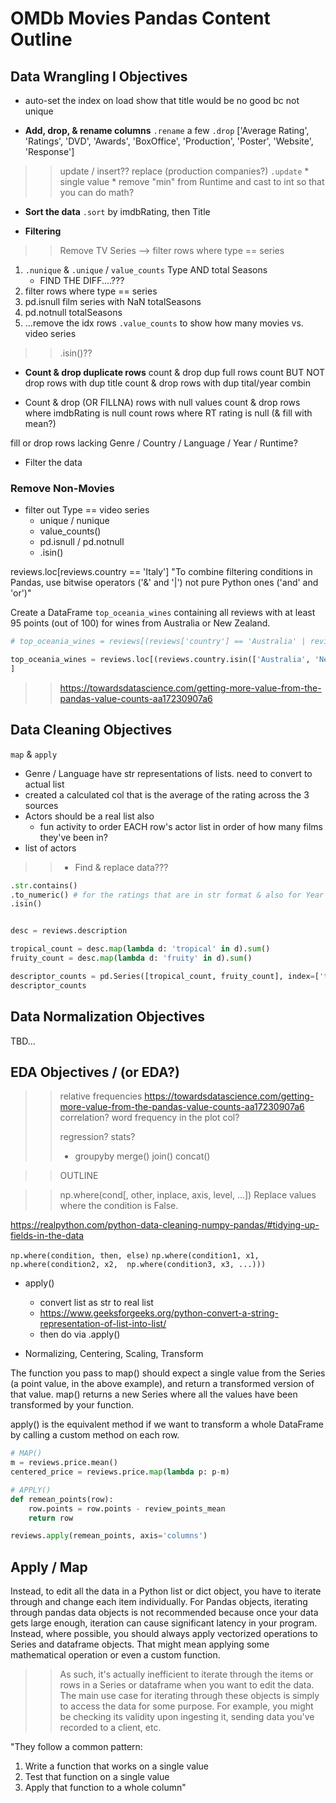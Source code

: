 # OMDb Movies Pandas Content Outline


## Data Wrangling I Objectives

* auto-set the index on load
show that title would be no good bc not unique

* **Add, drop, & rename columns**
`.rename` a few
`.drop` ['Average Rating', 'Ratings', 'DVD', 'Awards', 'BoxOffice', 'Production', 'Poster', 'Website', 'Response']

>>update / insert??
>>replace (production companies?)
>>`.update`
    * single value
    * remove "min" from Runtime and cast to int so that you can do math?

* **Sort the data**
`.sort` by imdbRating, then Title

* **Filtering** 

>>Remove TV Series --> filter rows where type == series
1. `.nunique` & `.unique` / `value_counts` Type AND total Seasons
    * FIND THE DIFF....???
2. filter rows where type == series
3. pd.isnull film series with NaN totalSeasons
4. pd.notnull totalSeasons
5. ...remove the idx rows 
`.value_counts` to show how many movies vs. video series 

>>.isin()??


* **Count & drop duplicate rows**
count & drop dup full rows
count BUT NOT drop rows with dup title
count & drop rows with dup tital/year combin


* Count & drop (OR FILLNA) rows with null values
count & drop rows where imdbRating is null
count rows where RT rating is null (& fill with mean?)

fill or drop rows lacking Genre / Country / Language / Year / Runtime?


* Filter the data

### Remove Non-Movies

* filter out Type == video series
    * unique / nunique
    * value_counts()
    * pd.isnull / pd.notnull
    * .isin()

reviews.loc[reviews.country == 'Italy']
"To combine filtering conditions in Pandas, use bitwise operators ('&' and '|') not pure Python ones ('and' and 'or')"

Create a DataFrame `top_oceania_wines` containing all reviews with at least 95 points (out of 100) for wines from Australia or New Zealand.

```python
# top_oceania_wines = reviews[(reviews['country'] == 'Australia' | reviews['country'] == 'New Zealand') & (reviews['points'] >= 95)]

top_oceania_wines = reviews.loc[(reviews.country.isin(['Australia', 'New Zealand'])) & (reviews.points >= 95)
]
```


>>https://towardsdatascience.com/getting-more-value-from-the-pandas-value-counts-aa17230907a6


## Data Cleaning Objectives

`map` & `apply`

* Genre / Language have str representations of lists. need to convert to actual list
* created a calculated col that is the average of the rating across the 3 sources
* Actors should be a real list also
	* fun activity to order EACH row's actor list in order of how many films they've been in?
* list of actors

>>* Find & replace data???

```python
.str.contains()
.to_numeric() # for the ratings that are in str format & also for Year col
.isin()


desc = reviews.description

tropical_count = desc.map(lambda d: 'tropical' in d).sum()
fruity_count = desc.map(lambda d: 'fruity' in d).sum()

descriptor_counts = pd.Series([tropical_count, fruity_count], index=['tropical', 'fruity'])
descriptor_counts
```

## Data Normalization Objectives

TBD...

## EDA Objectives / (or EDA?)

>>relative frequencies
https://towardsdatascience.com/getting-more-value-from-the-pandas-value-counts-aa17230907a6
>>correlation?
>>word frequency in the plot col?
>>
>>regression?
>>stats?
>>
>>* groupyby
>>merge()
>>join()
>>concat()


>>OUTLINE

>>np.where(cond[, other, inplace, axis, level, …])	Replace values where the condition is False.

https://realpython.com/python-data-cleaning-numpy-pandas/#tidying-up-fields-in-the-data

`np.where(condition, then, else)`
`np.where(condition1, x1, 
        np.where(condition2, x2, 
            np.where(condition3, x3, ...)))`


* apply() 
    * convert list as str to real list
    * https://www.geeksforgeeks.org/python-convert-a-string-representation-of-list-into-list/
    * then do via .apply()

* Normalizing, Centering, Scaling, Transform

The function you pass to map() should expect a single value from the Series (a point value, in the above example), and return a transformed version of that value. map() returns a new Series where all the values have been transformed by your function.

apply() is the equivalent method if we want to transform a whole DataFrame by calling a custom method on each row.

```python
# MAP()
m = reviews.price.mean()
centered_price = reviews.price.map(lambda p: p-m)

# APPLY()
def remean_points(row):
    row.points = row.points - review_points_mean
    return row

reviews.apply(remean_points, axis='columns')
```





## Apply / Map

Instead, to edit all the data in a Python list or dict object, you have to iterate through and change each item individually. For Pandas objects, iterating through pandas data objects is not recommended because once your data gets large enough, iteration can cause significant latency in your program. Instead, where possible, you should always apply vectorized operations to Series and dataframe objects. That might mean applying some mathematical operation or even a custom function. 

>>As such, it's actually inefficient to iterate through the items or rows in a Series or dataframe when you want to edit the data. The main use case for iterating through these objects is simply to access the data for some purpose. For example, you might be checking its validity upon ingesting it, sending data you've recorded to a client, etc.

"They follow a common pattern:
1. Write a function that works on a single value
2. Test that function on a single value
3. Apply that function to a whole column"
